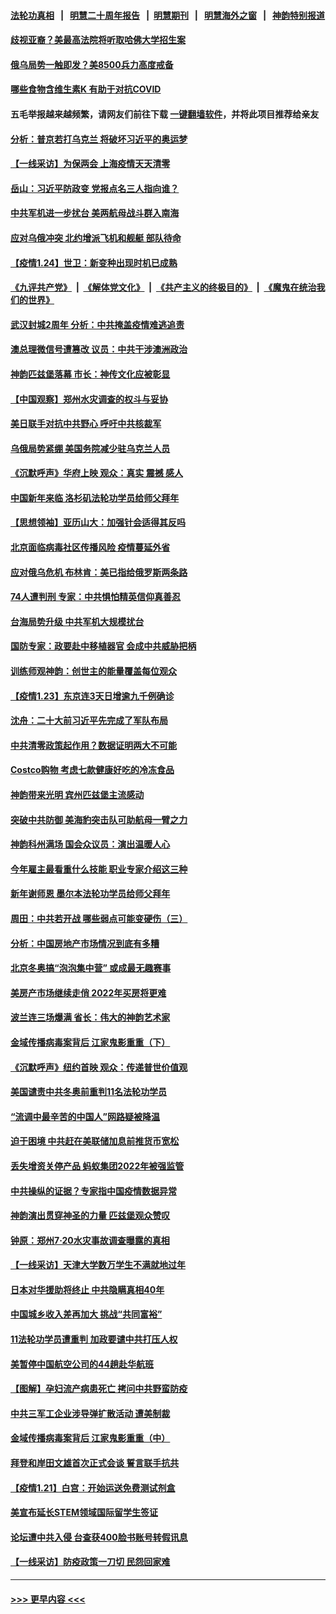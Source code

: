 #### [法轮功真相](https://github.com/gfw-breaker/truth/blob/master/README.md?t=0) &nbsp;&nbsp;|&nbsp;&nbsp; [明慧二十周年报告](https://github.com/gfw-breaker/mh-reports/blob/master/README.md?t=0) &nbsp;&nbsp;|&nbsp;&nbsp;[明慧期刊](https://github.com/gfw-breaker/mh-qikan) &nbsp;&nbsp;|&nbsp;&nbsp; [明慧海外之窗](https://github.com/gfw-breaker/mh-news/blob/master/README.md?t=0) &nbsp;&nbsp;|&nbsp;&nbsp; [神韵特别报道](https://github.com/gfw-breaker/mh-news/blob/master/shenyun.md?t=0)
#### [歧视亚裔？美最高法院将听取哈佛大学招生案](../pages/nf4514/n13526768.md?t=01250950) 
#### [俄乌局势一触即发？美8500兵力高度戒备](../pages/nf4514/n13526877.md?t=01250950) 
#### [哪些食物含维生素K 有助于对抗COVID](../pages/nf4514/n13526313.md?t=01250950) 
#### 五毛举报越来越频繁，请网友们前往下载 [一键翻墙软件](https://github.com/gfw-breaker/ssr-accounts)，并将此项目推荐给亲友
#### [分析：普京若打乌克兰 将破坏习近平的奥运梦](../pages/nf4514/n13526771.md?t=01250950) 
#### [【一线采访】为保两会 上海疫情天天清零](../pages/nf4514/n13526457.md?t=01250950) 
#### [岳山：习近平防政变 党报点名三人指向谁？](../pages/nf4514/n13526464.md?t=01250950) 
#### [中共军机进一步扰台 美两航母战斗群入南海](../pages/nf4514/n13526461.md?t=01250950) 
#### [应对乌俄冲突 北约增派飞机和舰艇 部队待命](../pages/nf4514/n13526111.md?t=01250950) 
#### [【疫情1.24】世卫：新变种出现时机已成熟](../pages/nf4514/n13525643.md?t=01250950) 
#### [《九评共产党》](https://github.com/begood0513/9ping.md/blob/master/README.md) &nbsp;|&nbsp; [《解体党文化》](../../../../jtdwh.md/blob/master/README.md)  &nbsp;|&nbsp; [《共产主义的终极目的》](../../../../gczydzjmd.md/blob/master/README.md) &nbsp;|&nbsp; [《魔鬼在统治我们的世界》](../../../../mgztzwmdsj.md/blob/master/README.md) 
#### [武汉封城2周年 分析：中共掩盖疫情难逃追责](../pages/nf4514/n13525747.md?t=01250950) 
#### [澳总理微信号遭篡改 议员：中共干涉澳洲政治](../pages/nf4514/n13524829.md?t=01250950) 
#### [神韵匹兹堡落幕 市长：神传文化应被彰显](../pages/nf4514/n13525427.md?t=01250950) 
#### [【中国观察】郑州水灾调查的权斗与妥协](../pages/nf4514/n13524869.md?t=01250950) 
#### [美日联手对抗中共野心 呼吁中共核裁军](../pages/nf4514/n13525322.md?t=01250950) 
#### [乌俄局势紧绷 美国务院减少驻乌克兰人员](../pages/nf4514/n13524927.md?t=01250950) 
#### [《沉默呼声》华府上映 观众：真实 震撼 感人](../pages/nf4514/n13524739.md?t=01250950) 
#### [中国新年来临 洛杉矶法轮功学员给师父拜年](../pages/nf4514/n13524957.md?t=01250950) 
#### [【思想领袖】亚历山大：加强针会适得其反吗](../pages/nf4514/n13497491.md?t=01250950) 
#### [北京面临病毒社区传播风险 疫情蔓延外省](../pages/nf4514/n13524733.md?t=01250950) 
#### [应对俄乌危机 布林肯：美已指给俄罗斯两条路](../pages/nf4514/n13524567.md?t=01250950) 
#### [74人遭判刑 专家：中共惧怕精英信仰真善忍](../pages/nf4514/n13520765.md?t=01250950) 
#### [台海局势升级 中共军机大规模扰台](../pages/nf4514/n13524526.md?t=01250950) 
#### [国防专家：政要赴中移植器官 会成中共威胁把柄](../pages/nf4514/n13524241.md?t=01250950) 
#### [训练师观神韵：创世主的能量覆盖每位观众](../pages/nf4514/n13523944.md?t=01250950) 
#### [【疫情1.23】东京连3天日增逾九千例确诊](../pages/nf4514/n13524006.md?t=01250950) 
#### [沈舟：二十大前习近平先完成了军队布局](../pages/nf4514/n13521282.md?t=01250950) 
#### [中共清零政策起作用？数据证明两大不可能](../pages/nf4514/n13521156.md?t=01250950) 
#### [Costco购物 考虑七款健康好吃的冷冻食品](../pages/nf4514/n13456393.md?t=01250950) 
#### [神韵带来光明 宾州匹兹堡主流感动](../pages/nf4514/n13523840.md?t=01250950) 
#### [突破中共防御 美海豹突击队可助航母一臂之力](../pages/nf4514/n13514651.md?t=01250950) 
#### [神韵科州满场 国会众议员：演出温暖人心](../pages/nf4514/n13523672.md?t=01250950) 
#### [今年雇主最看重什么技能 职业专家介绍这三种](../pages/nf4514/n13521877.md?t=01250950) 
#### [新年谢师恩 墨尔本法轮功学员给师父拜年](../pages/nf4514/n13522484.md?t=01250950) 
#### [周田：中共若开战 哪些弱点可能变硬伤（三）](../pages/nf4514/n13522967.md?t=01250950) 
#### [分析：中国房地产市场情况到底有多糟](../pages/nf4514/n13523009.md?t=01250950) 
#### [北京冬奥搞“泡泡集中营” 或成最无趣赛事](../pages/nf4514/n13523107.md?t=01250950) 
#### [美房产市场继续走俏 2022年买房将更难](../pages/nf4514/n13522893.md?t=01250950) 
#### [波兰连三场爆满 省长：伟大的神韵艺术家](../pages/nf4514/n13522213.md?t=01250950) 
#### [金域传播病毒案背后 江家鬼影重重（下）](../pages/nf4514/n13522940.md?t=01250950) 
#### [《沉默呼声》纽约首映 观众：传递普世价值观](../pages/nf4514/n13521775.md?t=01250950) 
#### [美国谴责中共冬奥前重判11名法轮功学员](../pages/nf4514/n13521806.md?t=01250950) 
#### [“流调中最辛苦的中国人”网路疑被降温](../pages/nf4514/n13521610.md?t=01250950) 
#### [迫于困境 中共赶在美联储加息前推货币宽松](../pages/nf4514/n13522897.md?t=01250950) 
#### [丢失增资关停产品 蚂蚁集团2022年被强监管](../pages/nf4514/n13522866.md?t=01250950) 
#### [中共操纵的证据？专家指中国疫情数据异常](../pages/nf4514/n13517171.md?t=01250950) 
#### [神韵演出贯穿神圣的力量 匹兹堡观众赞叹](../pages/nf4514/n13522293.md?t=01250950) 
#### [钟原：郑州7·20水灾事故调查曝露的真相](../pages/nf4514/n13521987.md?t=01250950) 
#### [【一线采访】天津大学数万学生不满就地过年](../pages/nf4514/n13520257.md?t=01250950) 
#### [日本对华援助将终止 中共隐瞒真相40年](../pages/nf4514/n13521719.md?t=01250950) 
#### [中国城乡收入差再加大 挑战“共同富裕”](../pages/nf4514/n13521673.md?t=01250950) 
#### [11法轮功学员遭重判 加政要谴中共打压人权](../pages/nf4514/n13521294.md?t=01250950) 
#### [美暂停中国航空公司的44趟赴华航班](../pages/nf4514/n13521124.md?t=01250950) 
#### [【图解】孕妇流产病患死亡 拷问中共野蛮防疫](../pages/nf4514/n13521245.md?t=01250950) 
#### [中共三军工企业涉导弹扩散活动 遭美制裁](../pages/nf4514/n13521070.md?t=01250950) 
#### [金域传播病毒案背后 江家鬼影重重（中）](../pages/nf4514/n13521110.md?t=01250950) 
#### [拜登和岸田文雄首次正式会谈 誓言联手抗共](../pages/nf4514/n13520764.md?t=01250950) 
#### [【疫情1.21】白宫：开始运送免费测试剂盒](../pages/nf4514/n13520274.md?t=01250950) 
#### [美宣布延长STEM领域国际留学生签证](../pages/nf4514/n13520938.md?t=01250950) 
#### [论坛遭中共入侵 台查获400脸书账号转假讯息](../pages/nf4514/n13520479.md?t=01250950) 
#### [【一线采访】防疫政策一刀切 民怨回家难](../pages/nf4514/n13520579.md?t=01250950) 

----
#### [ >>> 更早内容 <<< ](../indexes/nf4514-earlier.md)
